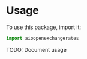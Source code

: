 # Usage

To use this package, import it:

```python
import aioopenexchangerates
```

TODO: Document usage
